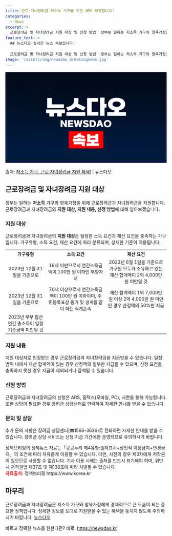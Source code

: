 ```yaml
---
title: 근로·자녀장려금 저소득 가구를 위한 혜택 제공합니다!
categories:
  - News
excerpt: >
  근로장려금 및 자녀장려금 지원 대상 및 신청 방법  정부는 일하는 저소득 가구와 양육가정을 위해 근로장려금과…
feature_text: >
  ## 뉴스다오 실시간 뉴스 속보입니다.

  근로장려금 및 자녀장려금 지원 대상 및 신청 방법  정부는 일하는 저소득 가구와 양육가정을 위해 근로장려금과…
image: '/assets/img/newsdao_breakingnews.jpg'
---
```


![뉴스다오 속보](/assets/img/newsdao_breakingnews.jpg)

<p>출처: <a href="https://newsdao.kr/4439" rel="dofollow">저소득 가구, 근로·자녀장려금 지원 혜택!</a> | 뉴스다오</p>

<h2 data-ke-size="size26">근로장려금 및 자녀장려금 지원 대상</h2>
<p data-ke-size="size16">정부는 일하는 <b>저소득</b> 가구와 양육가정을 위해 근로장려금과 자녀장려금을 지원합니다. 근로장려금과 자녀장려금의 <b>지원 대상, 지원 내용, 신청 방법</b>에 대해 알아보겠습니다.</p>

<h3>지원 대상</h3>
<p data-ke-size="size16">근로장려금과 자녀장려금의 <b>지원 대상</b>은 일정한 소득 요건과 재산 요건을 충족하는 가구입니다. 가구유형, 소득 요건, 재산 요건에 따라 분류되며, 상세한 기준이 적용됩니다.</p>

<table>
	<tr>
		<td style="text-align: center; height: 17px;"><b>가구유형</b></td>
		<td style="text-align: center; height: 17px;"><b>소득 요건</b></td>
		<td style="text-align: center; height: 17px;"><b>재산 요건</b></td>
	</tr>
	<tr>
		<td style="text-align: center; height: 17px;">2023년 12월 31일을 기준으로</td>
		<td style="text-align: center; height: 17px;">18세 미만으로서 연간소득금액이 100만 원 이하인 부양자녀</td>
		<td style="text-align: center; height: 17px;">2023년 6월 1일을 기준으로 가구원 모두가 소유하고 있는 재산 합계액이 2억 4,000만 원 미만일 것</td>
	</tr>
	<tr>
		<td style="text-align: center; height: 17px;">2023년 12월 31일을 기준으로</td>
		<td style="text-align: center; height: 17px;">70세 이상으로서 연간소득금액이 100만 원 이하이며, 주민등록표상 동거 및 생계를 같이 하는 직계존속</td>
		<td style="text-align: center; height: 17px;">재산 합계액이 1억 7,000만 원 이상 2억 4,000만 원 미만인 경우 산정액의 50%만 지급</td>
	</tr>
	<tr>
		<td style="text-align: center; height: 17px;">2023년 부부 합산 연간 총소득이 일정 기준금액 미만일 것</td>
		<td style="text-align: center; height: 17px;"></td>
		<td style="text-align: center; height: 17px;"></td>
	</tr>
</table>

<h3>지원 내용</h3>
<p data-ke-size="size16">지원 대상자로 인정받는 경우 근로장려금과 자녀장려금을 지급받을 수 있습니다. 일정 범위 내에서 재산 합계액이 있는 경우 산정액의 일부만 지급될 수 있으며, 신청 요건을 충족하지 못한 경우 지급이 제외되거나 감액될 수 있습니다.</p>

<h3>신청 방법</h3>
<p data-ke-size="size16">근로장려금과 자녀장려금의 신청은 ARS, 홈택스(모바일, PC), 서면을 통해 가능합니다. 또한 상담이 필요한 경우 장려금 상담센터로 연락하여 자세한 안내를 받을 수 있습니다.</p>

<h3>문의 및 상담</h3>
<p data-ke-size="size16">추가 문의 사항은 장려금 상담센터(☎1566-3636)로 전화하면 자세한 안내를 받을 수 있습니다. 장려금 상담 서비스는 신청·지급 기간에만 운영되므로 유의하시기 바랍니다.</p>

<p data-ke-size="size16">정책브리핑의 정책뉴스 자료는「공공누리 제4유형:출처표시+상업적 이용금지+변경금지」의 조건에 따라 자유롭게 이용할 수 있습니다. 다만, 사진의 경우 제3자에게 저작권이 있으므로 사용할 수 없습니다. 기사 이용 시에는 출처를 반드시 표기해야 하며, 위반 시 저작권법 제37조 및 제138조에 따라 처벌될 수 있습니다. <br> <b><span style="color: #ee2323;">자료출처:</span></b> 정책브리핑 https://www.korea.kr</p>

<h2 data-ke-size="size26">마무리</h2>
<p data-ke-size="size16">근로장려금과 자녀장려금은 저소득 가구와 양육가정에게 경제적으로 큰 도움이 되는 중요한 정책입니다. 정확한 정보를 토대로 지원받을 수 있는 혜택을 놓치지 않도록 주의하시기 바랍니다. <a href="https://newsdao.kr/4439"target="_blank">뉴스다오</a></p> 

빠르고 정확한 뉴스를 원한다면? 바로, <a href="https://newsdao.kr" rel="dofollow">https://newsdao.kr</a>


    
